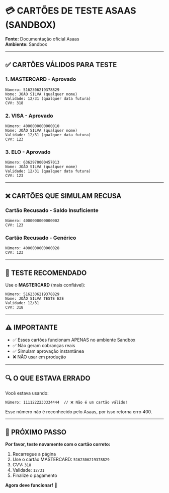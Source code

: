 # 💳 CARTÕES DE TESTE ASAAS (SANDBOX)

**Fonte:** Documentação oficial Asaas  
**Ambiente:** Sandbox

---

## ✅ CARTÕES VÁLIDOS PARA TESTE

### 1. MASTERCARD - Aprovado
```
Número: 5162306219378829
Nome: JOÃO SILVA (qualquer nome)
Validade: 12/31 (qualquer data futura)
CVV: 318
```

### 2. VISA - Aprovado
```
Número: 4000000000000010
Nome: JOÃO SILVA (qualquer nome)
Validade: 12/31 (qualquer data futura)
CVV: 123
```

### 3. ELO - Aprovado
```
Número: 6362970000457013
Nome: JOÃO SILVA (qualquer nome)
Validade: 12/31 (qualquer data futura)
CVV: 123
```

---

## ❌ CARTÕES QUE SIMULAM RECUSA

### Cartão Recusado - Saldo Insuficiente
```
Número: 4000000000000002
CVV: 123
```

### Cartão Recusado - Genérico
```
Número: 4000000000000028
CVV: 123
```

---

## 🧪 TESTE RECOMENDADO

Use o **MASTERCARD** (mais confiável):

```
Número: 5162306219378829
Nome: JOÃO SILVA TESTE E2E
Validade: 12/31
CVV: 318
```

---

## ⚠️ IMPORTANTE

- ✅ Esses cartões funcionam APENAS no ambiente Sandbox
- ✅ Não geram cobranças reais
- ✅ Simulam aprovação instantânea
- ❌ NÃO usar em produção

---

## 🔍 O QUE ESTAVA ERRADO

Você estava usando:
```
Número: 1111222233334444  // ❌ Não é um cartão válido!
```

Esse número não é reconhecido pelo Asaas, por isso retorna erro 400.

---

## 🚀 PRÓXIMO PASSO

**Por favor, teste novamente com o cartão correto:**

1. Recarregue a página
2. Use o cartão MASTERCARD: `5162306219378829`
3. CVV: `318`
4. Validade: `12/31`
5. Finalize o pagamento

**Agora deve funcionar!** 🎉
